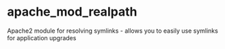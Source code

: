 # apache_mod_realpath
Apache2 module for resolving symlinks - allows you to easily use symlinks for application upgrades
